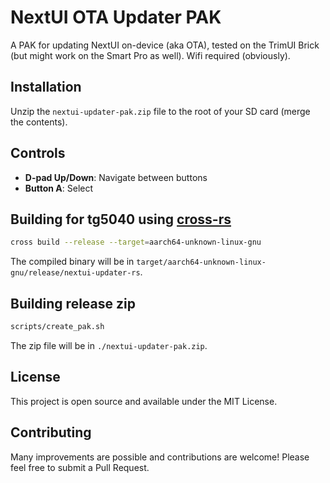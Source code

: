# NextUI OTA Updater PAK

A PAK for updating NextUI on-device (aka OTA), tested on the TrimUI Brick (but might work on the Smart Pro as well). Wifi required (obviously).

## Installation

Unzip the `nextui-updater-pak.zip` file to the root of your SD card (merge the contents).

## Controls

- **D-pad Up/Down**: Navigate between buttons
- **Button A**: Select

## Building for tg5040 using [cross-rs](https://github.com/cross-rs/cross)

```bash
cross build --release --target=aarch64-unknown-linux-gnu
```

The compiled binary will be in `target/aarch64-unknown-linux-gnu/release/nextui-updater-rs`.

## Building release zip

```bash
scripts/create_pak.sh
```

The zip file will be in `./nextui-updater-pak.zip`.

## License

This project is open source and available under the MIT License.

## Contributing

Many improvements are possible and contributions are welcome! Please feel free to submit a Pull Request.
